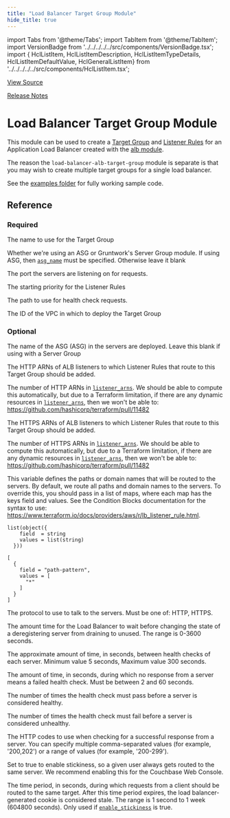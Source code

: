 ```yaml
---
title: "Load Balancer Target Group Module"
hide_title: true
---
```


import Tabs from '@theme/Tabs';
import TabItem from '@theme/TabItem';
import VersionBadge from '../../../../../src/components/VersionBadge.tsx';
import { HclListItem, HclListItemDescription, HclListItemTypeDetails, HclListItemDefaultValue, HclGeneralListItem} from '../../../../../src/components/HclListItem.tsx';

<a href="https://github.com/gruntwork-io/terraform-aws-elk/tree/master/modules%2Fload-balancer-alb-target-group" className="link-button" title="View the source code for this module in GitHub.">View Source</a>

<a href="https://github.com/gruntwork-io/terraform-aws-elk/releases?q=" className="link-button" title="Release notes for only the service catalog versions which impacted this service.">Release Notes</a>

# Load Balancer Target Group Module

This module can be used to create a [Target
Group](https://docs.aws.amazon.com/elasticloadbalancing/latest/application/load-balancer-target-groups.html) and
[Listener Rules](https://docs.aws.amazon.com/elasticloadbalancing/latest/application/listener-update-rules.html) for
an Application Load Balancer created with the [alb module](https://github.com/gruntwork-io/terraform-aws-load-balancer/tree/main/modules/alb).

The reason the `load-balancer-alb-target-group` module is separate is that you may wish to create multiple target groups
for a single load balancer.

See the [examples folder](https://github.com/gruntwork-io/terraform-aws-elk/tree/master/examples) for fully working sample code.




## Reference

<Tabs>
<TabItem value="inputs" label="Inputs" default>

### Required

<HclListItem name="target_group_name" requirement="required" type="string">
<HclListItemDescription>

The name to use for the Target Group

</HclListItemDescription>
</HclListItem>

<HclListItem name="using_server_group" requirement="required" type="bool">
<HclListItemDescription>

Whether we're using an ASG or Gruntwork's Server Group module. If using ASG, then <a href="#asg_name"><code>asg_name</code></a> must be specified. Otherwise leave it blank

</HclListItemDescription>
</HclListItem>

<HclListItem name="port" requirement="required" type="number">
<HclListItemDescription>

The port the servers are listening on for requests.

</HclListItemDescription>
</HclListItem>

<HclListItem name="listener_rule_starting_priority" requirement="required" type="number">
<HclListItemDescription>

The starting priority for the Listener Rules

</HclListItemDescription>
</HclListItem>

<HclListItem name="health_check_path" requirement="required" type="string">
<HclListItemDescription>

The path to use for health check requests.

</HclListItemDescription>
</HclListItem>

<HclListItem name="vpc_id" requirement="required" type="string">
<HclListItemDescription>

The ID of the VPC in which to deploy the Target Group

</HclListItemDescription>
</HclListItem>

### Optional

<HclListItem name="asg_name" requirement="optional" type="string">
<HclListItemDescription>

The name of the ASG (ASG) in the servers are deployed. Leave this blank if using with a Server Group

</HclListItemDescription>
<HclListItemDefaultValue defaultValue="null"/>
</HclListItem>

<HclListItem name="http_listener_arns" requirement="optional" type="list(string)">
<HclListItemDescription>

The HTTP ARNs of ALB listeners to which Listener Rules that route to this Target Group should be added.

</HclListItemDescription>
<HclListItemDefaultValue defaultValue="[]"/>
</HclListItem>

<HclListItem name="num_http_listener_arns" requirement="optional" type="number">
<HclListItemDescription>

The number of HTTP ARNs in <a href="#listener_arns"><code>listener_arns</code></a>. We should be able to compute this automatically, but due to a Terraform limitation, if there are any dynamic resources in <a href="#listener_arns"><code>listener_arns</code></a>, then we won't be able to: https://github.com/hashicorp/terraform/pull/11482

</HclListItemDescription>
<HclListItemDefaultValue defaultValue="0"/>
</HclListItem>

<HclListItem name="https_listener_arns" requirement="optional" type="list(string)">
<HclListItemDescription>

The HTTPS ARNs of ALB listeners to which Listener Rules that route to this Target Group should be added.

</HclListItemDescription>
<HclListItemDefaultValue defaultValue="[]"/>
</HclListItem>

<HclListItem name="num_https_listener_arns" requirement="optional" type="number">
<HclListItemDescription>

The number of HTTPS ARNs in <a href="#listener_arns"><code>listener_arns</code></a>. We should be able to compute this automatically, but due to a Terraform limitation, if there are any dynamic resources in <a href="#listener_arns"><code>listener_arns</code></a>, then we won't be able to: https://github.com/hashicorp/terraform/pull/11482

</HclListItemDescription>
<HclListItemDefaultValue defaultValue="0"/>
</HclListItem>

<HclListItem name="routing_condition" requirement="optional" type="list(object(…))">
<HclListItemDescription>

This variable defines the paths or domain names that will be routed to the servers. By default, we route all paths and domain names to the servers. To override this, you should pass in a list of maps, where each map has the keys field and values. See the Condition Blocks documentation for the syntax to use: https://www.terraform.io/docs/providers/aws/r/lb_listener_rule.html.

</HclListItemDescription>
<HclListItemTypeDetails>

```hcl
list(object({
    field  = string
    values = list(string)
  }))
```

</HclListItemTypeDetails>
<HclListItemDefaultValue>

```hcl
[
  {
    field = "path-pattern",
    values = [
      "*"
    ]
  }
]
```

</HclListItemDefaultValue>
</HclListItem>

<HclListItem name="protocol" requirement="optional" type="string">
<HclListItemDescription>

The protocol to use to talk to the servers. Must be one of: HTTP, HTTPS.

</HclListItemDescription>
<HclListItemDefaultValue defaultValue="&quot;HTTP&quot;"/>
</HclListItem>

<HclListItem name="deregistration_delay" requirement="optional" type="number">
<HclListItemDescription>

The amount time for the Load Balancer to wait before changing the state of a deregistering server from draining to unused. The range is 0-3600 seconds.

</HclListItemDescription>
<HclListItemDefaultValue defaultValue="300"/>
</HclListItem>

<HclListItem name="health_check_interval" requirement="optional" type="number">
<HclListItemDescription>

The approximate amount of time, in seconds, between health checks of each server. Minimum value 5 seconds, Maximum value 300 seconds.

</HclListItemDescription>
<HclListItemDefaultValue defaultValue="30"/>
</HclListItem>

<HclListItem name="health_check_timeout" requirement="optional" type="number">
<HclListItemDescription>

The amount of time, in seconds, during which no response from a server means a failed health check. Must be between 2 and 60 seconds.

</HclListItemDescription>
<HclListItemDefaultValue defaultValue="5"/>
</HclListItem>

<HclListItem name="health_check_healthy_threshold" requirement="optional" type="number">
<HclListItemDescription>

The number of times the health check must pass before a server is considered healthy.

</HclListItemDescription>
<HclListItemDefaultValue defaultValue="2"/>
</HclListItem>

<HclListItem name="health_check_unhealthy_threshold" requirement="optional" type="number">
<HclListItemDescription>

The number of times the health check must fail before a server is considered unhealthy.

</HclListItemDescription>
<HclListItemDefaultValue defaultValue="2"/>
</HclListItem>

<HclListItem name="health_check_matcher" requirement="optional" type="string">
<HclListItemDescription>

The HTTP codes to use when checking for a successful response from a server. You can specify multiple comma-separated values (for example, '200,202') or a range of values (for example, '200-299').

</HclListItemDescription>
<HclListItemDefaultValue defaultValue="&quot;200&quot;"/>
</HclListItem>

<HclListItem name="enable_stickiness" requirement="optional" type="bool">
<HclListItemDescription>

Set to true to enable stickiness, so a given user always gets routed to the same server. We recommend enabling this for the Couchbase Web Console.

</HclListItemDescription>
<HclListItemDefaultValue defaultValue="false"/>
</HclListItem>

<HclListItem name="stickiness_cookie_duration" requirement="optional" type="number">
<HclListItemDescription>

The time period, in seconds, during which requests from a client should be routed to the same target. After this time period expires, the load balancer-generated cookie is considered stale. The range is 1 second to 1 week (604800 seconds). Only used if <a href="#enable_stickiness"><code>enable_stickiness</code></a> is true.

</HclListItemDescription>
<HclListItemDefaultValue defaultValue="86400"/>
</HclListItem>

</TabItem>
<TabItem value="outputs" label="Outputs">

<HclListItem name="target_group_arn">
</HclListItem>

</TabItem>
</Tabs>


<!-- ##DOCS-SOURCER-START
{
  "originalSources": [
    "https://github.com/gruntwork-io/terraform-aws-elk/tree/readme.md",
    "https://github.com/gruntwork-io/terraform-aws-elk/tree/variables.tf",
    "https://github.com/gruntwork-io/terraform-aws-elk/tree/outputs.tf"
  ],
  "sourcePlugin": "module-catalog-api",
  "hash": "f4ca7e3a478a1d83c6000383cfc76d0a"
}
##DOCS-SOURCER-END -->
